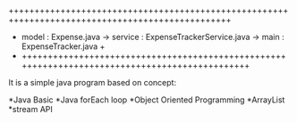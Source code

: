 +++++++++++++++++++++++++++++++++++++++++++++++++++++++++++++++++++++++++++++++++++++++++++++++++
+  model : Expense.java  -> service : ExpenseTrackerService.java -> main : ExpenseTracker.java  +                     
+ +++++++++++++++++++++++++++++++++++++++++++++++++++++++++++++++++++++++++++++++++++++++++++++++


It is a simple java program based on concept:

*Java Basic 
*Java forEach loop
*Object Oriented Programming
*ArrayList
*stream API